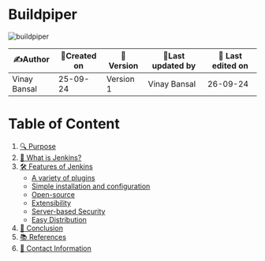 # Buildpiper 

![buildpiper](https://github.com/user-attachments/assets/0d027906-2d9b-41d0-9ed3-132ffbcc5541)

| ✍️Author      | 📅Created on  |📌 Version    | 📝Last updated by |📅 Last edited on |
|-------------|-------------|------------|-----------------|----------------|
|  Vinay Bansal | 25-09-24    | Version 1  | Vinay Bansal     | 26-09-24       |

# Table of Content 
1. [🔍 Purpose](#-purpose)
2. [🌟 What is Jenkins?](#-what-is-jenkins)
3. [🛠️ Features of Jenkins](#-features-of-jenkins)
   - [A variety of plugins](#1-a-variety-of-plugins)
   - [Simple installation and configuration](#2-simple-installation-and-configuration)
   - [Open-source](#3-open-source)
   - [Extensibility](#4-extensibility)
   - [Server-based Security](#5-server-based-security)
   - [Easy Distribution](#6-easy-distribution)
4. [📜 Conclusion](#-conclusion)
5. [📚 References](#-references ) 
6. [📧 Contact Information ](#-contact-information )
